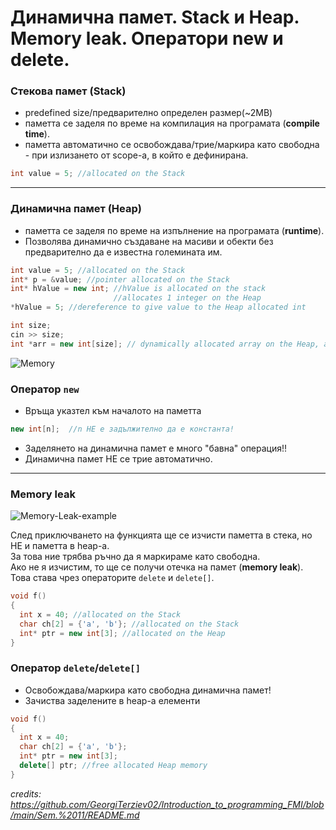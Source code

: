 # Динамична памет. Stack и Heap. Memory leak. Оператори new и delete. 

### Стекова памет (Stack)
- predefined size/предварително определен размер(~2MB)
- паметта се заделя по време на компилация на програмата (**compile time**).
- паметта автоматично се освобождава/трие/маркира като свободна - при излизането от scope-а, в който е дефинирана.

```c++
int value = 5; //allocated on the Stack
```
---
### Динамична памет (Heap)
- паметта се заделя по време на изпълнение на програмата (**runtime**).
- Позволява динамично създаване на масиви и обекти без предварително да е известна големината им.

```c++
int value = 5; //allocated on the Stack
int* p = &value; //pointer allocated on the Stack
int* hValue = new int; //hValue is allocated on the stack
                       //allocates 1 integer on the Heap
*hValue = 5; //dereference to give value to the Heap allocated int

int size;
cin >> size;
int *arr = new int[size]; // dynamically allocated array on the Heap, arr points to the first element of the array, size consecutive ints in heap
```

![Memory](https://dotnettutorials.net/wp-content/uploads/2022/03/word-image-3.png)

### Оператор `new`
- Връща указтел към началото на паметта

```c++
new int[n];  //n НЕ е задължително да е константа!
```

- Заделянето на динамична памет е много "бавна" операция!!
- Динамична памет НЕ се трие автоматично.
---

### Memory leak
![Memory-Leak-example](https://www.baeldung.com/wp-content/uploads/2018/11/Memory-_Leak-_In-_Java.png)

След приключването на функцията ще се изчисти паметта в стека, но НЕ и паметта в heap-а. <br />
За това ние трябва ръчно да я маркираме като свободна. <br />
Ако не я изчистим, то ще се получи отечка на памет (**memory leak**). Това става чрез операторите `delete` и `delete[]`.

```c++
void f()
{
  int x = 40; //allocated on the Stack
  char ch[2] = {'a', 'b'}; //allocated on the Stack
  int* ptr = new int[3]; //allocated on the Heap
}
```
### Оператор `delete`/`delete[]`
- Oсвобождава/маркира като свободна динамична памет! <br />
- Зачиства заделените в heap-а елементи
```c++
void f()
{
  int x = 40;
  char ch[2] = {'a', 'b'};
  int* ptr = new int[3];
  delete[] ptr; //free allocated Heap memory
}
```

*credits: https://github.com/GeorgiTerziev02/Introduction_to_programming_FMI/blob/main/Sem.%2011/README.md*